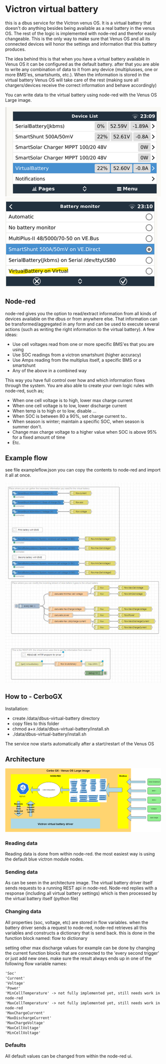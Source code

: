 # Victron virtual battery

this is a dbus service for the Victron venus OS. It is a virtual battery that doesn't do anything besides being available as a real battery in the venus OS. The rest of the logic is implemented with node-red and therefor easily changeable. This is the only way to make sure that Venus OS and all its connected devices will honor the settings and information that this battery produces.

The idea behind this is that when you have a virtual battery available in Venus OS it can be configured as the default battery. after that you are able to write any combination of data to it from any device (multiplusses, one or more BMS'es, smartshunts, etc.). When the information is stored in the virtual battery Venus OS will take care of the rest (making sure all chargers/devices receive the correct information and behave accordingly) 

You can write data to the virtual battery using node-red with the Venus OS Large image. 

![screenshot of virtual battery in venus os](https://github.com/arrow1800/Victron-VirtualBattery/blob/main/img/virtualbattery-screenshot.png)
![screenshot of virtual battery in venus os](https://github.com/arrow1800/Victron-VirtualBattery/blob/main/img/virtualbattery-screenshot1.png)

## Node-red

node-red gives you the option to read/extract information from all kinds of devices available on the dbus or from anywhere else. That information can be transformed/aggregated in any form and can be used to execute several actions (such as writing the right information to the virtual battery). A few ideas:

- Use cell voltages read from one or more specific BMS'es that you are using
- Use SOC readings from a victron smartshunt (higher accuracy)
- Use Amps reading from the multiplus itself, a specific BMS or a smartshunt
- Any of the above in a combined way

This way you have full control over how and which information flows through the system. You are also able to create your own logic rules with node-red, such as; 

- When one cell voltage is to high, lower max charge current
- When one cell voltage is to low, lower discharge current
- When temp is to high or to low, disable ... 
- When SOC is between 80 a 90%, set charge current to..
- When season is winter; maintain a specific SOC, when season is summer don't.
- Change max charge voltage to a higher value when SOC is above 95% for a fixed amount of time
- Etc.

## Example flow

see file exampleflow.json you can copy the contents to node-red and import it all at once.

![screenshot of node-red flow](https://github.com/arrow1800/Victron-VirtualBattery/blob/main/img/node-red-screenshot.png)

## How to - CerboGX

Installation:
- create /data/dbus-virtual-battery directory
- copy files to this folder
- chmod a+x /data/dbus-virtual-battery/install.sh
- ./data/dbus-virtual-battery/install.sh



The service now starts automatically after a start/restart of the Venus OS

## Architecture

![virtual battery architecture](https://github.com/arrow1800/Victron-VirtualBattery/blob/main/img/architecture.png)

### Reading data

Reading data is done from within node-red. the most easiest way is using the default blue victron module nodes. 

### Sending data 

As can be seen in the architecture image. The virtual battery driver itself sends requests to a running REST api in node-red. Node-red replies with a response (including all virtual battery settings) which is then processed by the virtual battery itself (python file)

### Changing data

All properties (soc, voltage, etc) are stored in flow variables. when the battery driver sends a request to node-red, node-red retrieves all this variables and constructs a dictionary that is send back. this is done in the function block named: flow to dictionary

setting other max discharge values for example can be done by changing the current function blocks that are connected to the 'every second trigger' or just add new ones. make sure the result always ends up in one of the following flow variable names:

```
'Soc'
'Current'
'Voltage'
'Power'
'MinCellTemperature' -> not fully implemented yet, still needs work in node-red
'MaxCellTemperature' -> not fully implemented yet, still needs work in node-red
'MaxChargeCurrent'
'MaxDischargeCurrent'
'MaxChargeVoltage'
'MaxCellVoltage'
'MinCellVoltage'
```

### Defaults

All default values can be changed from within the node-red ui. 


